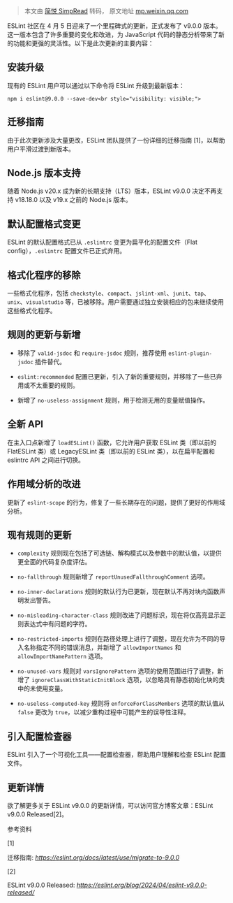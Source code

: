 > 本文由 [简悦 SimpRead](http://ksria.com/simpread/) 转码， 原文地址 [mp.weixin.qq.com](https://mp.weixin.qq.com/s/TGq2d5KEZqoJ3Sg2-_AvQw)

ESLint 社区在 4 月 5 日迎来了一个里程碑式的更新，正式发布了 v9.0.0 版本。这一版本包含了许多重要的变化和改进，为 JavaScript 代码的静态分析带来了新的功能和更强的灵活性。以下是此次更新的主要内容：  

安装升级
----

现有的 ESLint 用户可以通过以下命令将 ESLint 升级到最新版本：

```
npm i eslint@9.0.0 --save-dev<br style="visibility: visible;">
```

迁移指南
----

由于此次更新涉及大量更改，ESLint 团队提供了一份详细的迁移指南 [1]，以帮助用户平滑过渡到新版本。

Node.js 版本支持
------------

随着 Node.js v20.x 成为新的长期支持（LTS）版本，ESLint v9.0.0 决定不再支持 v18.18.0 以及 v19.x 之前的 Node.js 版本。

默认配置格式变更
--------

ESLint 的默认配置格式已从 `.eslintrc` 变更为扁平化的配置文件（Flat config），`.eslintrc` 配置文件已正式弃用。

格式化程序的移除
--------

一些格式化程序，包括 `checkstyle`、`compact`、`jslint-xml`、`junit`、`tap`、`unix`、`visualstudio` 等，已被移除。用户需要通过独立安装相应的包来继续使用这些格式化程序。

规则的更新与新增
--------

*   移除了 `valid-jsdoc` 和 `require-jsdoc` 规则，推荐使用 `eslint-plugin-jsdoc` 插件替代。
    
*   `eslint:recommended` 配置已更新，引入了新的重要规则，并移除了一些已弃用或不太重要的规则。
    
*   新增了 `no-useless-assignment` 规则，用于检测无用的变量赋值操作。
    

全新 API
------

在主入口点新增了 `loadESLint()` 函数，它允许用户获取 ESLint 类（即以前的 FlatESLint 类）或 LegacyESLint 类（即以前的 ESLint 类），以在扁平配置和 eslintrc API 之间进行切换。

作用域分析的改进
--------

更新了 `eslint-scope` 的行为，修复了一些长期存在的问题，提供了更好的作用域分析。

现有规则的更新
-------

*   `complexity` 规则现在包括了可选链、解构模式以及参数中的默认值，以提供更全面的代码复杂度评估。
    
*   `no-fallthrough` 规则新增了 `reportUnusedFallthroughComment` 选项。
    
*   `no-inner-declarations` 规则的默认行为已更新，现在默认不再对块内函数声明发出警告。
    
*   `no-misleading-character-class` 规则改进了问题标识，现在将仅高亮显示正则表达式中有问题的字符。
    
*   `no-restricted-imports` 规则在路径处理上进行了调整，现在允许为不同的导入名称指定不同的错误消息，并新增了 `allowImportNames` 和 `allowImportNamePattern` 选项。
    
*   `no-unused-vars` 规则对 `varsIgnorePattern` 选项的使用范围进行了调整，新增了 `ignoreClassWithStaticInitBlock` 选项，以忽略具有静态初始化块的类中的未使用变量。
    
*   `no-useless-computed-key` 规则将 `enforceForClassMembers` 选项的默认值从 `false` 更改为 `true`，以减少重构过程中可能产生的误导性注释。
    

引入配置检查器
-------

ESLint 引入了一个可视化工具——配置检查器，帮助用户理解和检查 ESLint 配置文件。

更新详情
----

欲了解更多关于 ESLint v9.0.0 的更新详情，可以访问官方博客文章：ESLint v9.0.0 Released[2]。

参考资料

[1]

迁移指南: _https://eslint.org/docs/latest/use/migrate-to-9.0.0_

[2]

ESLint v9.0.0 Released: _https://eslint.org/blog/2024/04/eslint-v9.0.0-released/_